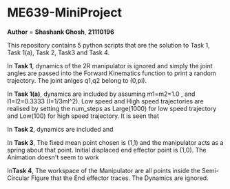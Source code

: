 # ME639-MiniProject
**Author** = **Shashank Ghosh**, **21110196**

This repository contains 5 python scripts that are the solution to Task 1, Task 1(a), Task 2, Task3 and Task 4.

In **Task 1**, dynamics of the 2R manipulator is ignored and simply the joint angles are passed into the Forward Kinematics function to print a random trajectory. The joint anlges q1,q2 belong to (0,pi).

In **Task 1(a)**, dynamics are included by assuming m1=m2=1.0 , and I1=I2=0.3333 (I=1/3ml^2). Low speed and High speed trajectories are realised by setting the num_steps as Large(1000) for low speed trajectory and Low(100) for high speed trajectory. It is seen that 

In **Task 2**, dynamics are included and 

In **Task 3**, The fixed mean point chosen is (1,1) and the manipulator acts as a spring about that point. Initial displaced end effector point is (1,0). The Animation doesn't seem to work

In**Task 4**, The workspace of the Manipulator are all points inside the Semi-Circular Figure that the End effector traces. The Dynamics are ignored.
